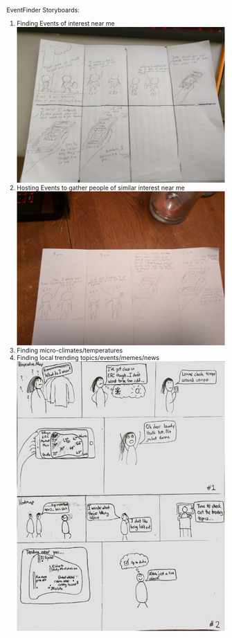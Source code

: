 EventFinder Storyboards:
  1. Finding Events of interest near me
  ![Storyboard 1 for location based event finder / planner](./storyboards/IMG_20170409_161708.jpg "Finding Events of interest near me")
  2. Hosting Events to gather people of similar interest near me
  ![Storyboard 2 for location based event finder / planner](./storyboards/IMG_20170409_210941.jpg "Making events")
  3. Finding micro-climates/temperatures 
  4. Finding local trending topics/events/memes/news
  ![Storyboard 1 for temperature map](./storyboards/albert.jpg "Finding temperatures near me")
 






